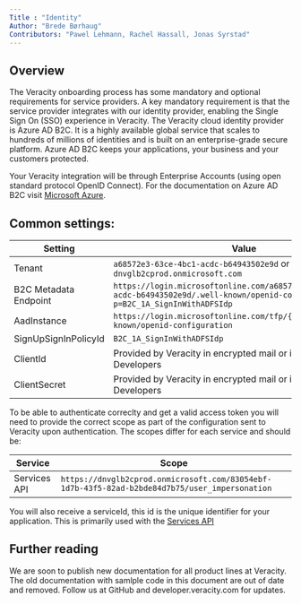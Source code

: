 ```yaml
---
Title : "Identity"
Author: "Brede Børhaug"
Contributors: "Pawel Lehmann, Rachel Hassall, Jonas Syrstad"
---
```


## Overview  
The Veracity onboarding process has some mandatory and optional requirements for service providers. A key mandatory requirement is that the service provider integrates with our identity provider, enabling the Single Sign On (SSO) experience in Veracity. The Veracity cloud identity provider is Azure AD B2C. It is a highly available global service that scales to hundreds of millions of identities and is built on an enterprise-grade secure platform. Azure AD B2C keeps your applications, your business and your customers protected.

Your Veracity integration will be through Enterprise Accounts (using open standard protocol OpenID Connect). For the documentation on Azure AD B2C visit [Microsoft Azure](https://docs.microsoft.com/en-us/azure/active-directory-b2c/active-directory-b2c-overview).

## Common settings:
|Setting                |Value                                                                                |
|-----------------------|-------------------------------------------------------------------------------------|
|Tenant                 |`a68572e3-63ce-4bc1-acdc-b64943502e9d` or `dnvglb2cprod.onmicrosoft.com`             |
|B2C Metadata Endpoint  |`https://login.microsoftonline.com/a68572e3-63ce-4bc1-acdc-b64943502e9d/.well-known/openid-configuration?p=B2C_1A_SignInWithADFSIdp`
|AadInstance            |`https://login.microsoftonline.com/tfp/{0}/{1}/v2.0/.well-known/openid-configuration`
|SignUpSignInPolicyId   |`B2C_1A_SignInWithADFSIdp`                                                             |
|ClientId               |Provided by Veracity in encrypted mail or in Veracity for Developers                 |
|ClientSecret           |Provided by Veracity in encrypted mail or in Veracity for Developers                 |

To be able to authenticate correclty and get a valid access token you will need to provide the correct scope as part of the configuration sent to Veracity upon authentication. The scopes differ for each service and should be:

Service|Scope
-|-
Services API|`https://dnvglb2cprod.onmicrosoft.com/83054ebf-1d7b-43f5-82ad-b2bde84d7b75/user_impersonation`

You will also receive a serviceId, this id is the unique identifier for your application. This is primarily used with the [Services API](https://developer.veracity.com/doc/service-api) 


## Further reading
We are soon to publish new documentation for all product lines at Veracity. The old documentation with samlple code in this document are out of date and removed. Follow us at GitHub and developer.veracity.com for updates.

